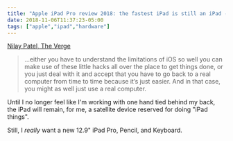 ```yaml
---
title: "Apple iPad Pro review 2018: the fastest iPad is still an iPad - The Verge"
date: 2018-11-06T11:37:23-05:00
tags: ["apple","ipad","hardware"]
---
```

[Nilay Patel, The Verge](https://www.theverge.com/2018/11/5/18062612/apple-ipad-pro-review-2018-screen-usb-c-pencil-price-features)

> ...either you have to understand the limitations of iOS so well you can make use of these little hacks all over the place to get things done, or you just deal with it and accept that you have to go back to a real computer from time to time because it’s just easier. And in that case, you might as well just use a real computer.

Until I no longer feel like I'm working with one hand tied behind my back, the iPad will remain, for me, a satellite device reserved for doing "iPad things".

Still, I _really_ want a new 12.9" iPad Pro, Pencil, and Keyboard.

